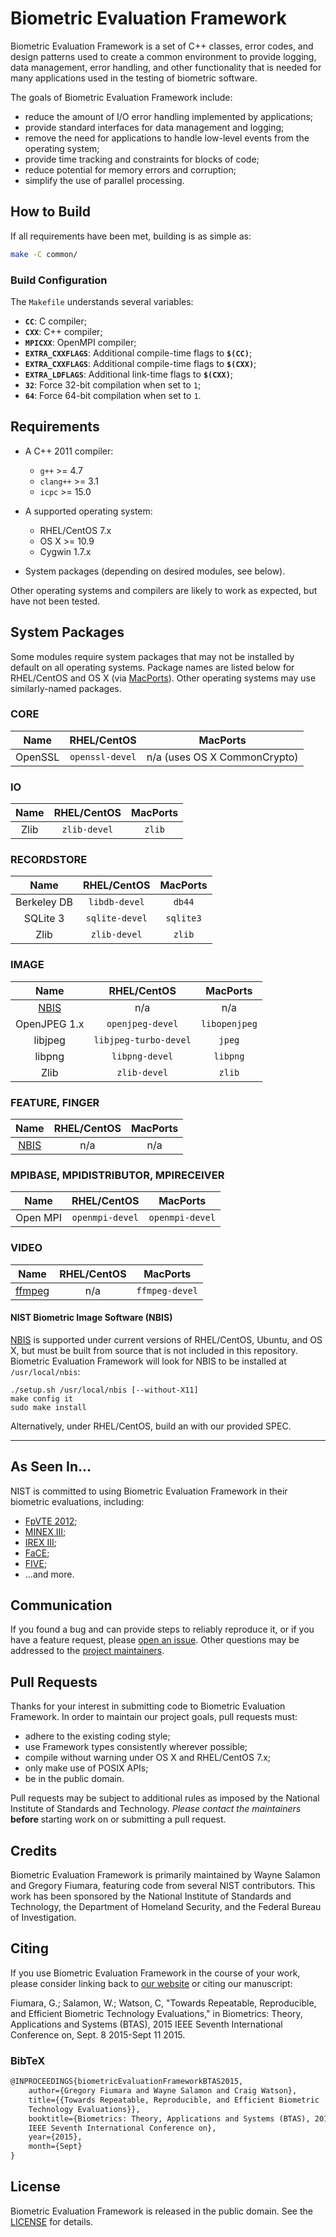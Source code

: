 Biometric Evaluation Framework
==============================
Biometric Evaluation Framework is a set of C++ classes, error codes, and design
patterns used to create a common environment to provide logging, data
management, error handling, and other functionality that is needed for many
applications used in the testing of biometric software.

The goals of Biometric Evaluation Framework include:
 * reduce the amount of I/O error handling implemented by applications;
 * provide standard interfaces for data management and logging;
 * remove the need for applications to handle low-level events from the 
   operating system;
 * provide time tracking and constraints for blocks of code;
 * reduce potential for memory errors and corruption;
 * simplify the use of parallel processing.

How to Build
------------
If all requirements have been met, building is as simple as:
```bash
make -C common/
```

### Build Configuration
The `Makefile` understands several variables:
 * **`CC`**: C compiler;
 * **`CXX`**: C++ compiler;
 * **`MPICXX`**: OpenMPI compiler;
 * **`EXTRA_CXXFLAGS`**: Additional compile-time flags to **`$(CC)`**;
 * **`EXTRA_CXXFLAGS`**: Additional compile-time flags to **`$(CXX)`**;
 * **`EXTRA_LDFLAGS`**: Additional link-time flags to **`$(CXX)`**;
 * **`32`**: Force 32-bit compilation when set to `1`;
 * **`64`**: Force 64-bit compilation when set to `1`.

Requirements
------------
 * A C++ 2011 compiler:
	* `g++` >= 4.7
	* `clang++` >= 3.1
	* `icpc` >= 15.0

 * A supported operating system:
	* RHEL/CentOS 7.x
	* OS X >= 10.9
	* Cygwin 1.7.x
	
 * System packages (depending on desired modules, see below).

Other operating systems and compilers are likely to work as expected, but have
not been tested.
 
System Packages
---------------
Some modules require system packages that may not be installed by default on
all operating systems. Package names are listed below for RHEL/CentOS and OS X
(via [MacPorts](https://www.macports.org)). Other operating systems may use
similarly-named packages.

### CORE
| Name         | RHEL/CentOS           | MacPorts                     |
|:------------:|:---------------------:|:----------------------------:|
| OpenSSL      | `openssl-devel`       | n/a (uses OS X CommonCrypto) |

### IO
| Name         | RHEL/CentOS  | MacPorts |
|:------------:|:------------:|:--------:|
| Zlib         | `zlib-devel` | `zlib`   |

### RECORDSTORE
| Name         | RHEL/CentOS    | MacPorts  |
|:------------:|:--------------:|:---------:|
| Berkeley DB  | `libdb-devel`  | `db44`    |
| SQLite 3     | `sqlite-devel` | `sqlite3` |
| Zlib         | `zlib-devel`   | `zlib`    |

### IMAGE
| Name                                        | RHEL/CentOS           | MacPorts      |
|:-------------------------------------------:|:---------------------:|:-------------:|
| [NBIS](http://nist.gov/itl/iad/ig/nbis.cfm) | n/a                   | n/a           |
| OpenJPEG 1.x                                | `openjpeg-devel`      | `libopenjpeg` |
| libjpeg                                     | `libjpeg-turbo-devel` | `jpeg`        |
| libpng                                      | `libpng-devel`        | `libpng`      |
| Zlib                                        | `zlib-devel`          | `zlib`        |

### FEATURE, FINGER
| Name                                        | RHEL/CentOS           | MacPorts      |
|:-------------------------------------------:|:---------------------:|:-------------:|
| [NBIS](http://nist.gov/itl/iad/ig/nbis.cfm) | n/a                   | n/a           |

### MPIBASE, MPIDISTRIBUTOR, MPIRECEIVER
| Name         | RHEL/CentOS     | MacPorts        |
|:------------:|:---------------:|:---------------:|
| Open MPI     | `openmpi-devel` | `openmpi-devel` |

### VIDEO
| Name                        | RHEL/CentOS | MacPorts       |
|:---------------------------:|:-----------:|:--------------:|
| [ffmpeg](http://ffmpeg.org) | n/a         | `ffmpeg-devel` |


#### NIST Biometric Image Software (NBIS)
[NBIS](http://nist.gov/itl/iad/ig/nbis.cfm) is supported under current versions
of RHEL/CentOS, Ubuntu, and OS X, but must be built from source that is not
included in this repository. Biometric Evaluation Framework will look for NBIS
to be installed at `/usr/local/nbis`:

```
./setup.sh /usr/local/nbis [--without-X11]
make config it
sudo make install
```

Alternatively, under RHEL/CentOS, build an with our provided SPEC.

---

As Seen In...
-------------
NIST is committed to using Biometric Evaluation Framework in their biometric
evaluations, including:

 * [FpVTE 2012](http://www.nist.gov/itl/iad/ig/fpvte2012.cfm);
 * [MINEX III](http://www.nist.gov/itl/iad/ig/minexiii.cfm);
 * [IREX III](http://www.nist.gov/itl/iad/ig/irexiii.cfm);
 * [FaCE](http://www.nist.gov/itl/iad/ig/facechallenges.cfm);
 * [FIVE](http://www.nist.gov/itl/iad/ig/five.cfm);
 * ...and more.

Communication
-------------
If you found a bug and can provide steps to reliably reproduce it, or if you
have a feature request, please
[open an issue](https://github.com/usnistgov/BiometricEvaluation/issues). Other
questions may be addressed to the 
[project maintainers](mailto:beframework@nist.gov).

Pull Requests
-------------
Thanks for your interest in submitting code to Biometric Evaluation Framework.
In order to maintain our project goals, pull requests must:
 * adhere to the existing coding style;
 * use Framework types consistently wherever possible;
 * compile without warning under OS X and RHEL/CentOS 7.x;
 * only make use of POSIX APIs;
 * be in the public domain.

Pull requests may be subject to additional rules as imposed by the National
Institute of Standards and Technology. *Please contact the maintainers*
**before** starting work on or submitting a pull request.

Credits
-------
Biometric Evaluation Framework is primarily maintained by Wayne Salamon and
Gregory Fiumara, featuring code from several NIST contributors. This work has
been sponsored by the National Institute of Standards and Technology, the
Department of Homeland Security, and the Federal Bureau of Investigation.

Citing
------
If you use Biometric Evaluation Framework in the course of your work, please
consider linking back to
[our website](http://www.nist.gov/itl/iad/ig/framework.cfm) or citing our
manuscript:

Fiumara, G.; Salamon, W.; Watson, C, "Towards Repeatable, Reproducible, and
Efficient Biometric Technology Evaluations," in Biometrics: Theory,
Applications and Systems (BTAS), 2015 IEEE Seventh International Conference on,
Sept. 8 2015-Sept 11 2015.

### BibTeX
```latex
@INPROCEEDINGS{biometricEvaluationFrameworkBTAS2015,
	author={Gregory Fiumara and Wayne Salamon and Craig Watson},
	title={{Towards Repeatable, Reproducible, and Efficient Biometric
	Technology Evaluations}},
	booktitle={Biometrics: Theory, Applications and Systems (BTAS), 2015
	IEEE Seventh International Conference on}, 
	year={2015},
	month={Sept}
}
```

License
-------
Biometric Evaluation Framework is released in the public domain. See the 
[LICENSE](https://github.com/usnistgov/BiometricEvaluation/blob/master/LICENSE.md)
for details.

